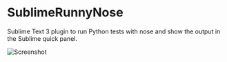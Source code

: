SublimeRunnyNose
================

Sublime Text 3 plugin to run Python tests with nose and show the output in the Sublime quick panel.

![Screenshot](https://raw.github.com/harveyr/SublimeRunnyNose/master/screenshot.png)
